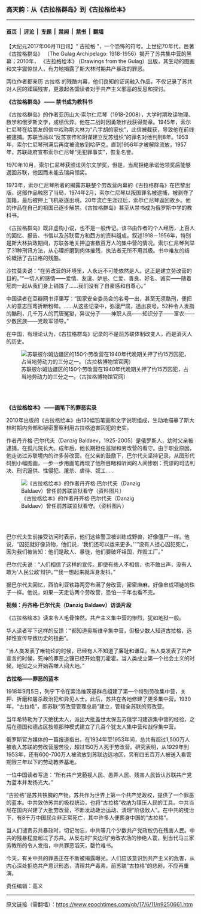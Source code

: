 ### 高天韵：从《古拉格群岛》到《古拉格绘本》

---

#### [首页](../../../..?n9250661) &nbsp;|&nbsp; [评论](../../../../../epoch-comment?n9250661) &nbsp;|&nbsp; [专题](../../../../../epoch-special?n9250661) &nbsp;|&nbsp; [禁闻](../../../../../epoch-news?n9250661) &nbsp;|&nbsp; [禁书](../../../../../books?n9250661) &nbsp;|&nbsp; [翻墙](https://github.com/gfw-breaker/nogfw/blob/master/README.md?n9250661)


<div class="post_content" id="artbody" itemprop="articleBody">
 <!-- article content begin -->
 <p>
  <span id="more-9250661">
  </span>
 </p>
 <p>
  【大纪元2017年06月11日讯】“
  <ok href="https://www.epochtimes.com/gb/tag/%E5%8F%A4%E6%8B%89%E6%A0%BC.html">
   古拉格
  </ok>
  ”，一个恐怖的符号。上世纪70年代，巨著
  <ok href="https://www.epochtimes.com/gb/tag/%E3%80%8A%E5%8F%A4%E6%8B%89%E6%A0%BC%E7%BE%A4%E5%B2%9B%E3%80%8B.html">
   《古拉格群岛》
  </ok>
  （The Gulag Archipelago: 1918-1956）揭开了苏共集中营的黑幕；2010年，
  <ok href="https://www.epochtimes.com/gb/tag/%E3%80%8A%E5%8F%A4%E6%8B%89%E6%A0%BC%E7%BB%98%E6%9C%AC%E3%80%8B.html">
   《古拉格绘本》
  </ok>
  (Drawings from the Gulag）出版，其生动的图画和文字震惊世人，有力地揭露了斯大林时期共产暴政的罪恶。
 </p>
 <p>
  两位作者都亲历
  <ok href="https://www.epochtimes.com/gb/tag/%E5%8F%A4%E6%8B%89%E6%A0%BC.html">
   古拉格
  </ok>
  的残酷内幕，他们良知的证词融入作品，不仅记录了苏共对人民的蹂躏残害，更激起各国读者对于共产主义邪恶的反思和探讨。
 </p>
 <p>
  <strong>
   <ok href="https://www.epochtimes.com/gb/tag/%E3%80%8A%E5%8F%A4%E6%8B%89%E6%A0%BC%E7%BE%A4%E5%B2%9B%E3%80%8B.html">
    《古拉格群岛》
   </ok>
   ——
  </strong>
  <strong>
   禁书成为教科书
  </strong>
 </p>
 <p>
  《古拉格群岛》的作者亚历山大·索尔仁尼琴（1918-2008），大学时期攻读物理、数学和俄罗斯文学，成绩优异。他在二战时因勇敢作战获得勋章。1945年，索尔仁尼琴在给朋友的信中戏称斯大林为“八字胡的家伙”，此信被截获，导致他在前线被逮捕。苏联当局以“反苏宣传和阴谋建立反苏组织”的罪名对他判刑8年。1953年，索尔仁尼琴刑满后再度被流放到哈萨克，直到1956年才被解除流放，1957年，苏联政府宣布索尔仁尼琴“无犯罪事实”，恢复名誉。
 </p>
 <p>
  1970年10月，索尔仁尼琴获颁诺贝尔文学奖，但是，当局拒绝承诺他领奖后能够返回苏联，他因而未能去瑞典领奖。
 </p>
 <p>
  1973年，索尔仁尼琴所着的揭露苏联整个劳改营内幕的《古拉格群岛》在巴黎出版。这部作品触怒了当局，1974年2月，索尔仁尼琴以叛国罪名被逮捕，被剥夺了国籍，最后被押上飞机驱逐出境。20年流亡生涯过后，索尔仁尼琴返回故乡。他的作品在自己的祖国已逐步解禁。《古拉格群岛》甚至从禁书成为俄罗斯中学的教科书。
 </p>
 <p>
  《古拉格群岛》既非虚构小说，也不是一般传记。该书由作者的个人经历，上百人的回忆、报告、书信以及苏联官方和西方的资料组成，叙述1918－1956年，特别是斯大林执政期间，苏联各地关押迫害数百万人的集中营的情况。索尔仁尼琴列举了31种刑讯方法，从心理折磨到肉体摧残，执法者无所不用其极。书中难友的结论概括了古拉格的残酷。
 </p>
 <p>
  沙拉莫夫说：“在劳改营的环境里，人永远不可能依然是人。这正是建立劳改营的目的。”“一切人的感情——爱情、友谊、妒忌、仁爱、善良、好名、诚实——随着筋肉一起从我们身上销蚀了……我们没有了自豪感和自尊心。”
 </p>
 <p>
  中国读者在豆瓣网书评里写：“国家安全委员会的名号一出，甚至无须酷刑，便把人的意志压弯折断粉碎。……从这些记录中，弥漫尸腐，透出哀号。52种令人发指的酷刑，几千万人的荒唐冤狱，异议分子——神职人员——知识分子——富农——少数民族——党政军领导。”
 </p>
 <p>
  在中国，有理论认为，《古拉格群岛》记录的不是前苏联体制改变人，而是消灭人的历史。
 </p>
 <figure aria-describedby="caption-attachment-9250710" class="wp-caption aligncenter" id="attachment_9250710" style="width: 450px">
  <ok href=" https://i.epochtimes.com/assets/uploads/2017/06/36e7bc6621e16b09fa63c4820c1bf714-450x366.jpg" rel="noreferrer noopener" target="_blank">
   <img alt="苏联彼尔姆边疆区的150个劳改营在1940年代晚期关押了约15万囚犯，占当地劳动力的三分之一。（古拉格博物馆官网）" class="size-medium wp-image-9250710" src="https://i.epochtimes.com/assets/uploads/2017/06/36e7bc6621e16b09fa63c4820c1bf714-450x366.jpg"/>
  </ok>
  <br/><figcaption class="wp-caption-text" id="caption-attachment-9250710">
   苏联彼尔姆边疆区的150个劳改营在1940年代晚期关押了约15万囚犯，占当地劳动力的三分之一。（古拉格博物馆官网）
  </figcaption><br/>
 </figure><br/>
 <p>
  <strong>
   <ok href="https://www.epochtimes.com/gb/tag/%E3%80%8A%E5%8F%A4%E6%8B%89%E6%A0%BC%E7%BB%98%E6%9C%AC%E3%80%8B.html">
    《古拉格绘本》
   </ok>
   ——画笔下的罪恶实录
  </strong>
 </p>
 <p>
  2010年出版的《古拉格绘本》由130幅铅笔画和文字说明组成，生动地描摹了斯大林时期内务部和秘密警察利用古拉格迫害囚犯的史实。
 </p>
 <p>
  作者丹齐格·巴尔代夫（Danzig Baldaev，1925-2005）是俄罗斯人，幼时父亲被逮捕，在孤儿院长大。成年后，他长期担任监狱和劳改营的看守。由于职业原因，他走访过苏联境内的许多劳改营。在父亲的鼓励下，巴尔代夫坚持记录，从图形代码到小幅图画，一步一步用画笔再现了他所目睹和听闻的人间惨剧：荒谬的司法判决、刑讯逼供、性侵犯、屠杀、虐待、奴工……
 </p>
 <figure aria-describedby="caption-attachment-9250720" class="wp-caption aligncenter" id="attachment_9250720" style="width: 350px">
  <ok href=" https://i.epochtimes.com/assets/uploads/2017/06/DB-1962-1-1-450x587.jpg" rel="noreferrer noopener" target="_blank">
   <img alt="《古拉格绘本》的作者丹齐格·巴尔代夫（Danzig Baldaev）曾任前苏联监狱看守（资料图片）" class="wp-image-9250720" src="https://i.epochtimes.com/assets/uploads/2017/06/DB-1962-1-1-450x587.jpg"/>
  </ok>
  <br/><figcaption class="wp-caption-text" id="caption-attachment-9250720">
   《古拉格绘本》的作者丹齐格·巴尔代夫（Danzig Baldaev）曾任前苏联监狱看守。（资料图片）
  </figcaption><br/>
 </figure><br/>
 <p>
  巴尔代夫生前接受访问时表示，他们这些警卫被训练成野兽，好像僵尸一样。他说，“囚犯就好像货物，他们说，‘我们还可以运来更多。’”“没有人担心囚犯死亡，因为我们被告知：他们是敌人、暴徒，他们要破坏祖国，炸毁工厂。”
 </p>
 <p>
  巴尔代夫说：“人们相信了这样的宣传。即使有些人不相信，也不敢出声，没有人敢为‘人民公敌’辩护。”“我一想起来就浑身发抖。”
 </p>
 <p>
  据巴尔代夫回忆，西伯利亚铁路两旁布满了劳改营，密密麻麻，好像串成项链的珠子一样。他说，如果一天走访两个劳改营，恐怕一千年也看不完。
 </p>
 <p>
  <strong>
   视频：丹齐格·巴尔代夫（Danzig Baldaev）访谈片段
  </strong>
 </p>
 <div class="video_fit_container">
 </div>
 <p>
  《古拉格绘本》读来令人毛骨悚然。共产主义集中营的惨烈，犹如地狱一般。
 </p>
 <p>
  华人读者写下这样的反馈：“都知道奥斯维辛集中营，但极少数人知道古拉格，选择性宣传导致历史的扭曲”。
 </p>
 <p>
  “当人类发表了唯物论的时候，已经有人不知道了廉耻和谦卑。当人类发表了共产宣言的时候，死神的罪恶之镰已经开始磨刀霍霍。当人类成立第一个社会主义的时候，地狱之火开始吞噬人间大地。”
 </p>
 <p>
  <strong>
   古拉格——罪恶的蓝本
  </strong>
 </p>
 <p>
  1918年9月5日，列宁下令在索洛维茨基群岛组建了第一个特别劳改集中营，关押、折磨和屠杀政治犯和异见人士。此后，苏共在各地修建了更多集中营。1930年，“古拉格”，即苏联“劳改营管理总局”建立，管辖全苏联的劳改营。
 </p>
 <p>
  当年希特勒为了灭绝犹太人，派出大批盖世太保去苏俄学习建造集中营的经验，之后在德国和德占区按照那种模式建立了几百个犹太人集中营和战俘集中营。
 </p>
 <p>
  俄罗斯官方媒体的一篇报道指出，在1934年至1953年间，总共有超过1,500万人被收入苏联的劳改营服苦役，超过150万人死于劳改营。研究表明，从1929年到1953年，还有600-700万人被流放到苏联边远地区，另有四五百万人被送入看管期限三年以下的劳动教养基地。
 </p>
 <p>
  一位中国读者写道：“所有共产党藐视人民、愚弄人民、残害人民皆认苏联共产党为蓝本并发扬光大。”
 </p>
 <p>
  “古拉格”是苏共铁腕的产物。苏共作为世界上第一个共产党政权，提供了一个罪恶的蓝本。中共效仿苏共的极权统治，也将“古拉格”收纳为镇压人民的工具。中共当局在国内兴建了大批劳改营，不断发动政治运动、清理“阶级敌人”。在中共的统治下，有8千万中国民众非正常死亡，其中许多人便葬身中国的“古拉格”。
 </p>
 <p>
  当人们谴责苏共暴政时，切记勿忘，中共等几个少数共产党政权仍在残害人民。中共的残暴程度超过了苏共。从反右时“夹边沟”劳改农场的惨绝人寰，到当代马三家劳教所的令人发指，中共罪恶滔天，罄竹难书。
 </p>
 <p>
  今天，有关中共的罪恶正在不断被揭露曝光。人们应该意识到共产主义的危害，从内心深处拒绝共产意识形态，清理共产毒素。前苏联“古拉格”的悲剧，不应再重演。
 </p>
 <p>
  责任编辑：高义
 </p>
 <!-- article content end -->
 <div id="below_article_ad">
 </div>
</div>


---

原文链接（需翻墙）：https://www.epochtimes.com/gb/17/6/11/n9250661.htm